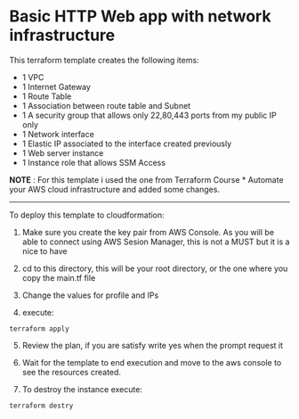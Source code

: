 # Basic HTTP Web app with network infrastructure

This terraform template creates the following items:
* 1 VPC
* 1 Internet Gateway
* 1 Route Table
* 1 Association between route table and Subnet
* 1 A security group that allows only 22,80,443 ports from my public IP only
* 1 Network interface
* 1 Elastic IP associated to the interface created previously
* 1 Web server instance 
* 1 Instance role that allows SSM Access

**NOTE** : For this template i used the one from Terraform Course * Automate your AWS cloud infrastructure and added some changes.

- - - -

To deploy this template to cloudformation:

1. Make sure you create the key pair from AWS Console. As you will be able to connect using AWS Sesion Manager, this is not a MUST but it is a nice to have

2. cd to this directory, this will be your root directory, or the one where you copy the main.tf file

3. Change the values for profile and IPs

4. execute:
```
terraform apply
```

5. Review the plan, if you are satisfy write yes when the prompt request it 

6. Wait for the template to end execution and move to the aws console to see the resources created.

7. To destroy the instance execute:
```
terraform destry
```